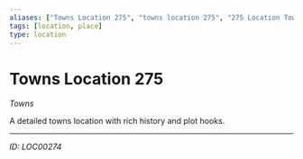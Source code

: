 ```yaml
---
aliases: ["Towns Location 275", "towns location 275", "275 Location Towns"]
tags: [location, place]
type: location
---
```


# Towns Location 275

*Towns*

A detailed towns location with rich history and plot hooks.

---
*ID: LOC00274*